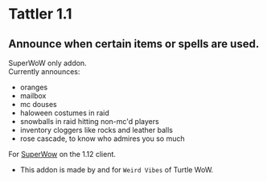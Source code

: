 Tattler 1.1
===
Announce when certain items or spells are used.
---
SuperWoW only addon.  
Currently announces:  
* oranges
* mailbox
* mc douses
* haloween costumes in raid
* snowballs in raid hitting non-mc'd players
* inventory cloggers like rocks and leather balls
* rose cascade, to know who admires you so much

For [SuperWow](https://github.com/balakethelock/SuperWoW/) on the 1.12 client.

* This addon is made by and for `Weird Vibes` of Turtle WoW.  